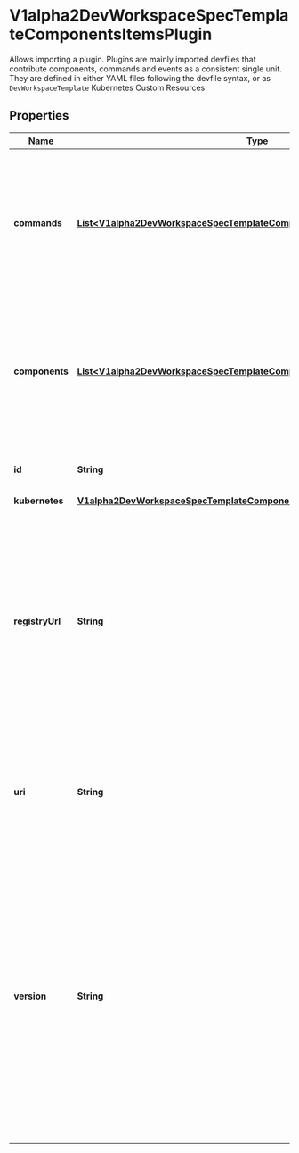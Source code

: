 

# V1alpha2DevWorkspaceSpecTemplateComponentsItemsPlugin

Allows importing a plugin.  Plugins are mainly imported devfiles that contribute components, commands and events as a consistent single unit. They are defined in either YAML files following the devfile syntax, or as `DevWorkspaceTemplate` Kubernetes Custom Resources
## Properties

Name | Type | Description | Notes
------------ | ------------- | ------------- | -------------
**commands** | [**List&lt;V1alpha2DevWorkspaceSpecTemplateComponentsItemsPluginCommands&gt;**](V1alpha2DevWorkspaceSpecTemplateComponentsItemsPluginCommands.md) | Overrides of commands encapsulated in a parent devfile or a plugin. Overriding is done according to K8S strategic merge patch standard rules. |  [optional]
**components** | [**List&lt;V1alpha2DevWorkspaceSpecTemplateComponentsItemsPluginComponents&gt;**](V1alpha2DevWorkspaceSpecTemplateComponentsItemsPluginComponents.md) | Overrides of components encapsulated in a parent devfile or a plugin. Overriding is done according to K8S strategic merge patch standard rules. |  [optional]
**id** | **String** | Id in a registry that contains a Devfile yaml file |  [optional]
**kubernetes** | [**V1alpha2DevWorkspaceSpecTemplateComponentsItemsPluginKubernetes**](V1alpha2DevWorkspaceSpecTemplateComponentsItemsPluginKubernetes.md) |  |  [optional]
**registryUrl** | **String** | Registry URL to pull the parent devfile from when using id in the parent reference. To ensure the parent devfile gets resolved consistently in different environments, it is recommended to always specify the &#x60;registryUrl&#x60; when &#x60;id&#x60; is used. |  [optional]
**uri** | **String** | URI Reference of a parent devfile YAML file. It can be a full URL or a relative URI with the current devfile as the base URI. |  [optional]
**version** | **String** | Specific stack/sample version to pull the parent devfile from, when using id in the parent reference. To specify &#x60;version&#x60;, &#x60;id&#x60; must be defined and used as the import reference source. &#x60;version&#x60; can be either a specific stack version, or &#x60;latest&#x60;. If no &#x60;version&#x60; specified, default version will be used. |  [optional]



